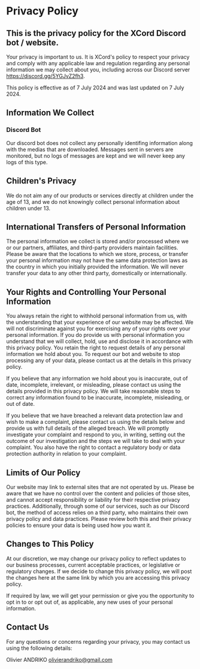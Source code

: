 # Privacy Policy
## This is the privacy policy for the XCord Discord bot / website.
Your privacy is important to us. It is XCord's policy to respect your privacy and comply with any applicable law and regulation regarding any personal information we may collect about you, including across our Discord server https://discord.gg/5YGJvZ2fh3.

This policy is effective as of 7 July 2024 and was last updated on 7 July 2024.

## Information We Collect
### Discord Bot
Our discord bot does not collect any personally identifing information along with the medias that are downloaded. Messages sent in servers are monitored, but no logs of messages are kept and we will never keep any logs of this type.

## Children's Privacy
We do not aim any of our products or services directly at children under the age of 13, and we do not knowingly collect personal information about children under 13.

## International Transfers of Personal Information
The personal information we collect is stored and/or processed where we or our partners, affiliates, and third-party providers maintain facilities. Please be aware that the locations to which we store, process, or transfer your personal information may not have the same data protection laws as the country in which you initially provided the information. We will never transfer your data to any other third party, domestically or internationally.

## Your Rights and Controlling Your Personal Information
You always retain the right to withhold personal information from us, with the understanding that your experience of our website may be affected.
We will not discriminate against you for exercising any of your rights over your personal information. If you do provide us with personal information you understand that we will collect, hold, use and disclose it in accordance with this privacy policy. You retain the right to request details of any personal information we hold about you. To request our bot and website to stop processing any of your data, please contact us at the details in this privacy policy.

If you believe that any information we hold about you is inaccurate, out of date, incomplete, irrelevant, or misleading, please contact us using the details provided in this privacy policy. We will take reasonable steps to correct any information found to be inaccurate, incomplete, misleading, or out of date.

If you believe that we have breached a relevant data protection law and wish to make a complaint, please contact us using the details below and provide us with full details of the alleged breach. We will promptly investigate your complaint and respond to you, in writing, setting out the outcome of our investigation and the steps we will take to deal with your complaint. You also have the right to contact a regulatory body or data protection authority in relation to your complaint.

## Limits of Our Policy
Our website may link to external sites that are not operated by us. Please be aware that we have no control over the content and policies of those sites, and cannot accept responsibility or liability for their respective privacy practices. Additionally, through some of our services, such as our Discord bot, the method of access relies on a third party, who maintains their own privacy policy and data practices. Please review both this and their privacy policies to ensure your data is being used how you want it.

## Changes to This Policy
At our discretion, we may change our privacy policy to reflect updates to our business processes, current acceptable practices, or legislative or regulatory changes. If we decide to change this privacy policy, we will post the changes here at the same link by which you are accessing this privacy policy.

If required by law, we will get your permission or give you the opportunity to opt in to or opt out of, as applicable, any new uses of your personal information.

## Contact Us
For any questions or concerns regarding your privacy, you may contact us using the following details:

Olivier ANDRIKO
olivierandriko@gmail.com
